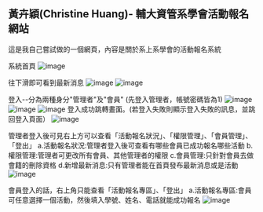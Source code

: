 黃卉穎(Christine Huang)- 輔大資管系學會活動報名網站
------------------------
這是我自己嘗試做的一個網頁，內容是關於系上系學會的活動報名系統

系統首頁
![image](https://github.com/Winnie0107/Web-/assets/131575653/53329ad3-2f5e-457d-a767-04e698fdca04)

往下滑即可看到最新消息
![image](https://github.com/Winnie0107/Web-/assets/131575653/52cf56aa-9b8a-4940-9b98-ea44438d9f47)
![image](https://github.com/Winnie0107/Web-/assets/131575653/bdab1bc1-d431-467b-bbe0-6b000fc99436)

登入--分為兩種身分"管理者"及"會員"
(先登入管理者，帳號密碼皆為1)
![image](https://github.com/Winnie0107/Web-/assets/131575653/30a95579-938e-41b2-a009-a4cc0c28f99f)
![image](https://github.com/Winnie0107/Web-/assets/131575653/5bf65abd-d714-4330-a53e-2177f61709e8)
![image](https://github.com/Winnie0107/Web-/assets/131575653/2b43e6d7-96ae-42d2-9b93-9c3c14daf7c9)
登入成功跳轉畫面。(若登入失敗則顯示登入失敗的訊息，並跳回登入頁面）
![image](https://github.com/Winnie0107/Web-/assets/131575653/836e9ce2-ea26-4cd1-b1bb-1e0c7bc2cfa5)

管理者登入後可見右上方可以查看「活動報名狀況」、「權限管理」、「會員管理」、「登出」
a.活動報名狀況:管理者登入後可查看有哪些會員已成功報名哪些活動
b.權限管理:管理者可更改所有會員、其他管理者的權限
c.會員管理:只針對會員去做會籍的刪除資格
d.新增最新消息:只有管理者能在首頁發布最新消息或是活動
![image](https://github.com/Winnie0107/Web-/assets/131575653/f8f2c047-e747-44c6-8919-9da8fc8718e6)

會員登入的話，右上角只能查看「活動報名專區」、「登出」
a.活動報名專區:會員可任意選擇一個活動，然後填入學號、姓名、電話就能成功報名
![image](https://github.com/Winnie0107/Web-/assets/131575653/5dd1799d-fbc6-48f2-b40f-e62ec270639a)


